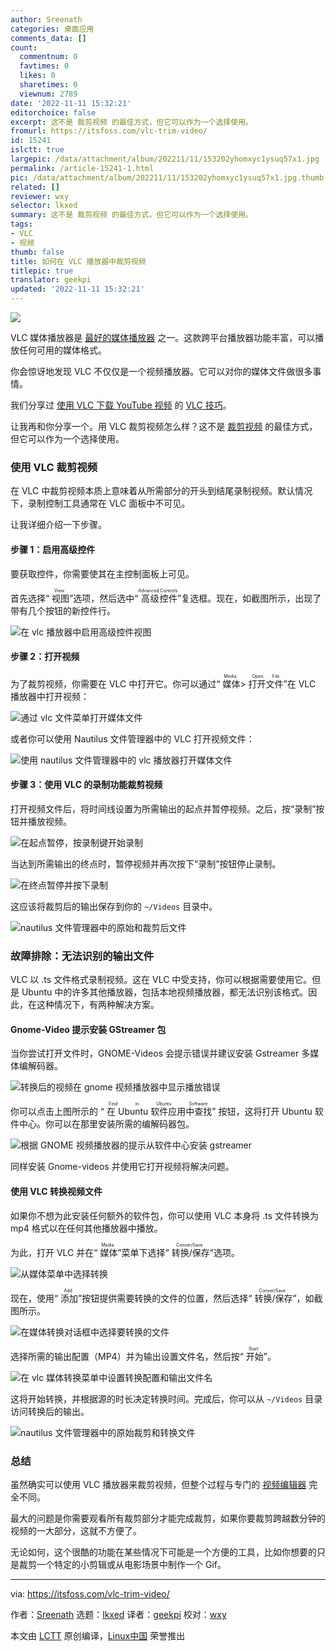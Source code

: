 ```yaml
---
author: Sreenath
categories: 桌面应用
comments_data: []
count:
  commentnum: 0
  favtimes: 0
  likes: 0
  sharetimes: 0
  viewnum: 2789
date: '2022-11-11 15:32:21'
editorchoice: false
excerpt: 这不是 裁剪视频 的最佳方式，但它可以作为一个选择使用。
fromurl: https://itsfoss.com/vlc-trim-video/
id: 15241
islctt: true
largepic: /data/attachment/album/202211/11/153202yhomxyc1ysuq57x1.jpg
permalink: /article-15241-1.html
pic: /data/attachment/album/202211/11/153202yhomxyc1ysuq57x1.jpg.thumb.jpg
related: []
reviewer: wxy
selector: lkxed
summary: 这不是 裁剪视频 的最佳方式，但它可以作为一个选择使用。
tags:
- VLC
- 视频
thumb: false
title: 如何在 VLC 播放器中裁剪视频
titlepic: true
translator: geekpi
updated: '2022-11-11 15:32:21'
---
```


![](/data/attachment/album/202211/11/153202yhomxyc1ysuq57x1.jpg)


VLC 媒体播放器是 [最好的媒体播放器](https://itsfoss.com/video-players-linux/) 之一。这款跨平台播放器功能丰富，可以播放任何可用的媒体格式。


你会惊讶地发现 VLC 不仅仅是一个视频播放器。它可以对你的媒体文件做很多事情。


我们分享过 [使用 VLC 下载 YouTube 视频](https://itsfoss.com/download-youtube-videos-vlc/) 的 [VLC 技巧](https://itsfoss.com/simple-vlc-tips/)。


让我再和你分享一个。用 VLC 裁剪视频怎么样？这不是 [裁剪视频](https://itsfoss.com/video-trimmer/) 的最佳方式，但它可以作为一个选择使用。


### 使用 VLC 裁剪视频


在 VLC 中裁剪视频本质上意味着从所需部分的开头到结尾录制视频。默认情况下，录制控制工具通常在 VLC 面板中不可见。


让我详细介绍一下步骤。


#### 步骤 1：启用高级控件


要获取控件，你需要使其在主控制面板上可见。


首先选择“<ruby> 视图 <rt>  View </rt></ruby>”选项，然后选中“<ruby> 高级控件 <rt>  Advanced Controls </rt></ruby>”复选框。现在，如截图所示，出现了带有几个按钮的新控件行。


![在 vlc 播放器中启用高级控件视图](/data/attachment/album/202211/11/153221gzuxxndmjm6534wd.png)


#### 步骤 2：打开视频


为了裁剪视频，你需要在 VLC 中打开它。你可以通过“<ruby> 媒体 <rt>  Media </rt></ruby> > <ruby> 打开文件 <rt>  Open File </rt></ruby>”在 VLC 播放器中打开视频：


![通过 vlc 文件菜单打开媒体文件](/data/attachment/album/202211/11/153222rmg5t19655zy7tl9.png)


或者你可以使用 Nautilus 文件管理器中的 VLC 打开视频文件：


![使用 nautilus 文件管理器中的 vlc 播放器打开媒体文件](/data/attachment/album/202211/11/153222ojzh0m84j4zhmm2i.png)


#### 步骤 3：使用 VLC 的录制功能裁剪视频


打开视频文件后，将时间线设置为所需输出的起点并暂停视频。之后，按“录制”按钮并播放视频。


![在起点暂停，按录制键开始录制](/data/attachment/album/202211/11/153223by2027h4zkhni3iz.png)


当达到所需输出的终点时，暂停视频并再次按下“录制”按钮停止录制。


![在终点暂停并按下录制](/data/attachment/album/202211/11/153224mjzqe8xzwyk1cwjw.png)


这应该将裁剪后的输出保存到你的 `~/Videos` 目录中。


![nautilus 文件管理器中的原始和裁剪后文件](/data/attachment/album/202211/11/153224r5whm4nvxiizl4yk.png)


### 故障排除：无法识别的输出文件


VLC 以 .ts 文件格式录制视频。这在 VLC 中受支持，你可以根据需要使用它。但是 Ubuntu 中的许多其他播放器，包括本地视频播放器，都无法识别该格式。因此，在这种情况下，有两种解决方案。


#### Gnome-Video 提示安装 GStreamer 包


当你尝试打开文件时，GNOME-Videos 会提示错误并建议安装 Gstreamer 多媒体编解码器。


![转换后的视频在 gnome 视频播放器中显示播放错误](/data/attachment/album/202211/11/153225wa6qyq90yaj0zvoy.png)


你可以点击上图所示的 “<ruby> 在 Ubuntu 软件应用中查找 <rt>  Find in Ubuntu Software </rt></ruby>” 按钮，这将打开 Ubuntu 软件中心。你可以在那里安装所需的编解码器包。


![根据 GNOME 视频播放器的提示从软件中心安装 gstreamer](/data/attachment/album/202211/11/153225abnnub4zz8v46hy4.png)


同样安装 Gnome-videos 并使用它打开视频将解决问题。


#### 使用 VLC 转换视频文件


如果你不想为此安装任何额外的软件包，你可以使用 VLC 本身将 .ts 文件转换为 mp4 格式以在任何其他播放器中播放。


为此，打开 VLC 并在“<ruby> 媒体 <rt>  Media </rt></ruby>”菜单下选择“<ruby> 转换/保存 <rt>  Conver/Save </rt></ruby>”选项。


![从媒体菜单中选择转换](/data/attachment/album/202211/11/153226tguplld7lccz2aup.png)


现在，使用“<ruby> 添加 <rt>  Add </rt></ruby>”按钮提供需要转换的文件的位置，然后选择“<ruby> 转换/保存 <rt>  Conver/Save </rt></ruby>”，如截图所示。


![在媒体转换对话框中选择要转换的文件](/data/attachment/album/202211/11/153226v4y3q41j0joy11w0.png)


选择所需的输出配置（MP4）并为输出设置文件名，然后按“<ruby> 开始 <rt>  Start </rt></ruby>”。


![在 vlc 媒体转换菜单中设置转换配置和输出文件名](/data/attachment/album/202211/11/153227hyaqjaoaaaqr77er.png)


这将开始转换，并根据源的时长决定转换时间。完成后，你可以从 `~/Videos` 目录访问转换后的输出。


![nautilus 文件管理器中的原始裁剪和转换文件](/data/attachment/album/202211/11/153227c73j6dtah883ia0i.png)


### 总结


虽然确实可以使用 VLC 播放器来裁剪视频，但整个过程与专门的 [视频编辑器](https://itsfoss.com/open-source-video-editors/) 完全不同。


最大的问题是你需要观看所有裁剪部分才能完成裁剪，如果你要裁剪跨越数分钟的视频的一大部分，这就不方便了。


无论如何，这个很酷的功能在某些情况下可能是一个方便的工具，比如你想要的只是裁剪一个特定的小剪辑或从电影场景中制作一个 Gif。




---


via: <https://itsfoss.com/vlc-trim-video/>


作者：[Sreenath](https://itsfoss.com/author/sreenath/) 选题：[lkxed](https://github.com/lkxed) 译者：[geekpi](https://github.com/geekpi) 校对：[wxy](https://github.com/wxy)


本文由 [LCTT](https://github.com/LCTT/TranslateProject) 原创编译，[Linux中国](https://linux.cn/) 荣誉推出